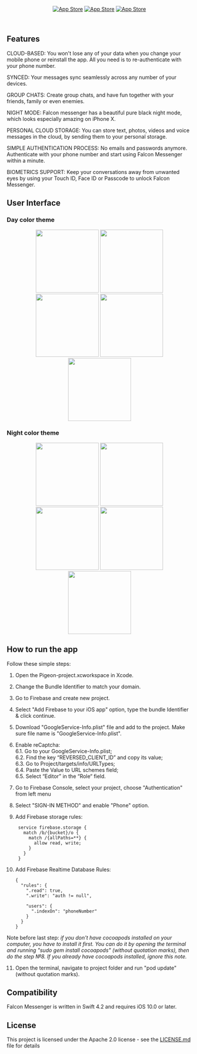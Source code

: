
<p align="center"> 
<a target="_blank" href="https://itunes.apple.com/app/id1313765714"><img src="https://raw.githubusercontent.com/RMizin/FalconMessenger/master/Screenshots/Title.png" alt="App Store" /></a>	
<a target="_blank" href="https://itunes.apple.com/app/id1313765714"><img src="https://raw.githubusercontent.com/RMizin/FalconMessenger/master/Screenshots/TitleDesc.png" alt="App Store" /></a>	
<a target="_blank" href="https://itunes.apple.com/app/id1313765714"><img src="https://raw.githubusercontent.com/RMizin/FalconMessenger/master/Screenshots/DOnAppStore.png" alt="App Store" /></a>

</p> 
<br>

## Features

CLOUD-BASED: You won't lose any of your data when you change your mobile phone or reinstall the app. All you need is to re-authenticate with your phone number.

SYNCED: Your messages sync seamlessly across any number of your devices.

GROUP CHATS: Create group chats, and have fun together with your friends, family or even enemies.

NIGHT MODE: Falcon messenger has a beautiful pure black night mode, which looks especially amazing on iPhone X.

PERSONAL CLOUD STORAGE: You can store text, photos, videos and voice messages in the cloud, by sending them to your personal storage.

SIMPLE AUTHENTICATION PROCESS: No emails and passwords anymore. Authenticate with your phone number and start using Falcon Messenger within a minute.

BIOMETRICS SUPPORT: Keep your conversations away from unwanted eyes by using your Touch ID, Face ID or Passcode to unlock Falcon Messenger.

## User Interface
### Day color theme
<p align="center">
 <img src="https://raw.githubusercontent.com/RMizin/FalconMessenger/master/Screenshots/5.8LightWelcome.png" width="171"/>
 <img src="https://raw.githubusercontent.com/RMizin/FalconMessenger/master/Screenshots/5.8LightContacts.png" width="171"/>
 <img src="https://raw.githubusercontent.com/RMizin/FalconMessenger/master/Screenshots/5.8LightChats.png" width="171"/>
 <img src="https://raw.githubusercontent.com/RMizin/FalconMessenger/master/Screenshots/5.8LightGroupChat.png" width="171"/>
 <img src="https://raw.githubusercontent.com/RMizin/FalconMessenger/master/Screenshots/5.8LightSettings.png" width="171"/>
</p>

### Night color theme
<p align="center">
 <img src="https://raw.githubusercontent.com/RMizin/FalconMessenger/master/Screenshots/5.8DarkWelcome.png" width="171"/>
 <img src="https://raw.githubusercontent.com/RMizin/FalconMessenger/master/Screenshots/5.8DarkContacts.png" width="171"/>
 <img src="https://raw.githubusercontent.com/RMizin/FalconMessenger/master/Screenshots/5.8DarkChats.png" width="171"/>
 <img src="https://raw.githubusercontent.com/RMizin/FalconMessenger/master/Screenshots/5.8DarkGroupChat.png" width="171"/>
 <img src="https://raw.githubusercontent.com/RMizin/FalconMessenger/master/Screenshots/5.8DarkSettings.png" width="171"/>
</p> 


## How to run the app
Follow these simple steps:

1. Open the Pigeon-project.xcworkspace in Xcode.
2. Change the Bundle Identifier to match your domain.
3. Go to Firebase and create new project.
4. Select "Add Firebase to your iOS app" option, type the bundle Identifier & click continue.
5. Download "GoogleService-Info.plist" file and add to the project. Make sure file name is "GoogleService-Info.plist".
6. Enable reCaptcha:<br>
	6.1. Go to your GoogleService-Info.plist;<br>
	6.2. Find the key “REVERSED_CLIENT_ID” and copy its value;<br>
	6.3. Go to Project/targets/info/URLTypes;<br>
	6.4. Paste the Value to URL schemes field;<br>
	6.5. Select “Editor” in the “Role“ field. <br>
7. Go to Firebase Console, select your project, choose "Authentication" from left menu
8. Select "SIGN-IN METHOD" and enable "Phone" option.
9. Add Firebase storage rules: 

		service firebase.storage {
		  match /b/{bucket}/o {
		    match /{allPaths=**} {
		      allow read, write;
		    }
		  }
		}
		
10. Add Firebase Realtime Database Rules:

		{ 
		  "rules": {
		    ".read": true,
		    ".write": "auth != null",

		    "users": {
		      ".indexOn": "phoneNumber"
		    }
		  }   
		}

Note before last step:<i> if you don't have cocoapods installed on your computer, you have to install it first. You can do it by opening the terminal and running "sudo gem install cocoapods" (without quotation marks), then do the step №8. If you already have cocoapods installed, ignore this note.</i>

11. Open the terminal, navigate to project folder and run "pod update" (without quotation marks).


## Compatibility
Falcon Messenger is written in Swift 4.2 and requires iOS 10.0 or later.

## License
This project is licensed under the Apache 2.0 license - see the [LICENSE.md](https://github.com/RMizin/FalconMessenger/blob/master/LICENSE) file for details
